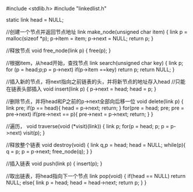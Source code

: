 #include <stdlib.h>
#include "linkedlist.h"

static link head = NULL;

//创建一个节点并返回节点地址
link make_node(unsigned char item)
{
	link p = malloc(sizeof *p);
	p->item = item;
	p->next = NULL;
	return p;
}

//释放节点
void free_node(link p)
{
	free(p);
}

//根据item，从head开始，查找节点
link search(unsigned char key)
{
	link p;
	for (p = head;p;p = p->next)
		if(p->item ==key)
			return p;
	return NULL;
}

//插入新的节点，将next指向之前链表的头，并将新节点的地址存入head
//只能在链表头部插入
void insert(link p)
{
	p->next = head;
	head = p;
}

//删除节点，并将head和P之前的p->next全部向后移一位
void delete(link p)
{
	link pre;
	if(p == head){
		head = p->next;
		return;
	}
	for(pre = head; pre; pre = pre->next)
		if(pre->next == p){
			pre->next = p->next;
			return;
		}
}

//遍历，
void traverse(void (*visit)(link))
{
	link p;
	for(p = head; p; p = p->next)
		visit(p);
}

//释放整个链表
void destroy(void)
{
	link q,p = head;
	head = NULL;
	while(p){
		q = p;
		p = p->next;
		free_node(q);
	}
}

//插入链表
void push(link p)
{
	insert(p);
}

//取出链表，将head指向下一个节点
link pop(void)
{
	if(head == NULL)
		return NULL;
	else{
		link p = head;
		head = head->next;
		return p;
	}
}


